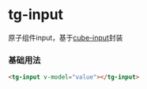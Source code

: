 # tg-input

原子组件input，基于[cube-input](https://didi.github.io/cube-ui/#/zh-CN/docs/input)封装

### 基础用法
```html
<tg-input v-model="value"></tg-input>
```